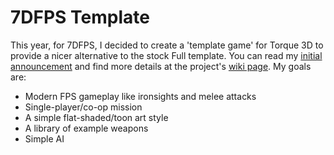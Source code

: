# 7DFPS Template

This year, for 7DFPS, I decided to create a 'template game' for Torque 3D to provide a nicer alternative to the stock Full template.
You can read my [initial announcement][] and find more details at the project's [wiki page][].
My goals are:

 * Modern FPS gameplay like ironsights and melee attacks
 * Single-player/co-op mission
 * A simple flat-shaded/toon art style
 * A library of example weapons
 * Simple AI

[initial announcement]: http://www.garagegames.com/community/blogs/view/22869
[wiki page]: http://torque3d.wikidot.com/communityproject:7dfps-template
